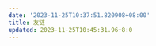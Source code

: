 ```yaml
---
date: '2023-11-25T10:37:51.820908+08:00'
title: 友链
updated: 2023-11-25T10:45:31.96+8:0
---
```

<div id="qexo-friends"></div> <link rel="stylesheet" href="https://unpkg.com/qexo-friends/friends.css"/> <script src="https://cdn.jsdelivr.net/npm/qexo-static@1.6.0/hexo/friends.js"></script> <script>loadQexoFriends("qexo-friends", "https://qexo-for-blog-d77k.vercel.app/")</script>
